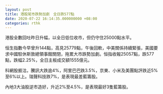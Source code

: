 ```yaml
---
layout: post
title: 港股尾市跌勢加劇　全日跌577點
date: 2020-07-22 16:14:35.000000000 +08:00
categories: rthk
---
```


港股全數回吐昨日升幅，以全日低位收市，但仍守住25000點水平。

恒生指數今早曾升144點，高見25779點，午後回軟，中美關係持續緊張，美國要求中國駐休斯敦總領事館關閉，拖累大市跌勢加劇。恒指收報25057點，跌577點，跌幅2.25%，全日主板成交額1555億元。

科網股捱沽，騰訊大跌逾4%，阿里巴巴跌3.5%，京東、小米及美團點評跌近5%至6%以上。瑞聲科技跌7%，是表現最差藍籌股。

內地3大油股逆市造好，升近2%至4.5%，是表現最好3隻藍籌股。
